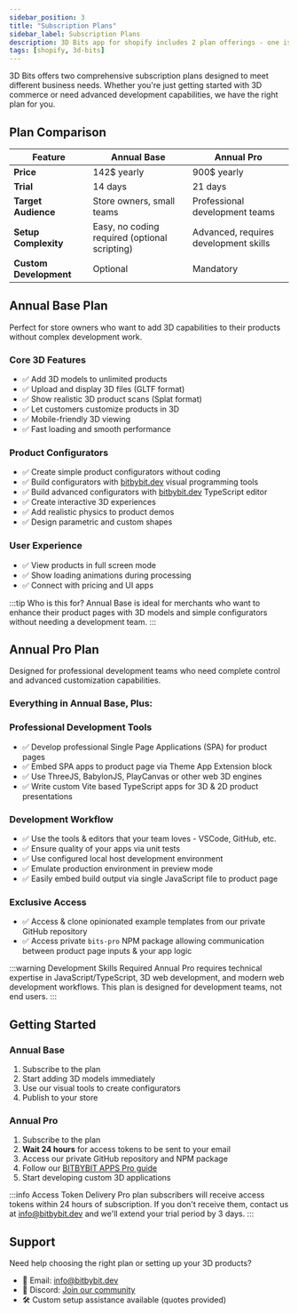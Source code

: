 ```yaml
---
sidebar_position: 3
title: "Subscription Plans"
sidebar_label: Subscription Plans
description: 3D Bits app for shopify includes 2 plan offerings - one is meant for basic 3D product pages & configurator setups, the other is meant for stores who are managed by professional development teams working on larger applications.
tags: [shopify, 3d-bits]
---
```


3D Bits offers two comprehensive subscription plans designed to meet different business needs. Whether you're just getting started with 3D commerce or need advanced development capabilities, we have the right plan for you.

## Plan Comparison

| Feature | Annual Base | Annual Pro |
|---------|-------------|------------|
| **Price** | 142$ yearly | 900$ yearly |
| **Trial** | 14 days | 21 days |
| **Target Audience** | Store owners, small teams | Professional development teams |
| **Setup Complexity** | Easy, no coding required (optional scripting) | Advanced, requires development skills |
| **Custom Development** | Optional | Mandatory |

## Annual Base Plan

Perfect for store owners who want to add 3D capabilities to their products without complex development work.

### Core 3D Features
- ✅ Add 3D models to unlimited products
- ✅ Upload and display 3D files (GLTF format)
- ✅ Show realistic 3D product scans (Splat format)
- ✅ Let customers customize products in 3D
- ✅ Mobile-friendly 3D viewing
- ✅ Fast loading and smooth performance

### Product Configurators
- ✅ Create simple product configurators without coding
- ✅ Build configurators with [bitbybit.dev](https://bitbybit.dev) visual programming tools
- ✅ Build advanced configurators with [bitbybit.dev](https://bitbybit.dev) TypeScript editor
- ✅ Create interactive 3D experiences
- ✅ Add realistic physics to product demos
- ✅ Design parametric and custom shapes

### User Experience
- ✅ View products in full screen mode
- ✅ Show loading animations during processing
- ✅ Connect with pricing and UI apps

:::tip Who is this for?
Annual Base is ideal for merchants who want to enhance their product pages with 3D models and simple configurators without needing a development team.
:::

## Annual Pro Plan

Designed for professional development teams who need complete control and advanced customization capabilities.

### Everything in Annual Base, Plus:

### Professional Development Tools
- ✅ Develop professional Single Page Applications (SPA) for product pages
- ✅ Embed SPA apps to product page via Theme App Extension block
- ✅ Use ThreeJS, BabylonJS, PlayCanvas or other web 3D engines
- ✅ Write custom Vite based TypeScript apps for 3D & 2D product presentations

### Development Workflow
- ✅ Use the tools & editors that your team loves - VSCode, GitHub, etc.
- ✅ Ensure quality of your apps via unit tests
- ✅ Use configured local host development environment
- ✅ Emulate production environment in preview mode
- ✅ Easily embed build output via single JavaScript file to product page

### Exclusive Access
- ✅ Access & clone opinionated example templates from our private GitHub repository
- ✅ Access private `bits-pro` NPM package allowing communication between product page inputs & your app logic

:::warning Development Skills Required
Annual Pro requires technical expertise in JavaScript/TypeScript, 3D web development, and modern web development workflows. This plan is designed for development teams, not end users.
:::

## Getting Started

### Annual Base
1. Subscribe to the plan
2. Start adding 3D models immediately
3. Use our visual tools to create configurators
4. Publish to your store

### Annual Pro
1. Subscribe to the plan
2. **Wait 24 hours** for access tokens to be sent to your email
3. Access our private GitHub repository and NPM package
4. Follow our [BITBYBIT APPS Pro guide](/learn/3d-bits/theme-app-extensions/bitbybit-apps)
5. Start developing custom 3D applications

:::info Access Token Delivery
Pro plan subscribers will receive access tokens within 24 hours of subscription. If you don't receive them, contact us at [info@bitbybit.dev](mailto:info@bitbybit.dev) and we'll extend your trial period by 3 days.
:::

## Support

Need help choosing the right plan or setting up your 3D products?

- 📧 Email: [info@bitbybit.dev](mailto:info@bitbybit.dev)
- 💬 Discord: [Join our community](https://discord.gg/GSe3VMe)
- 🛠️ Custom setup assistance available (quotes provided)
